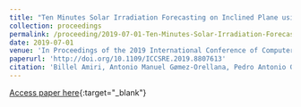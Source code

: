 ```yaml
---
title: "Ten Minutes Solar Irradiation Forecasting on Inclined Plane using Evolutionary Product Unit Neural Networks"
collection: proceedings
permalink: /proceeding/2019-07-01-Ten-Minutes-Solar-Irradiation-Forecasting-on-Inclined-Plane-using-Evolutionary-Product-Unit-Neural-N
date: 2019-07-01
venue: 'In Proceedings of the 2019 International Conference of Computer Science and Renewable Energies (ICCSRE)'
paperurl: 'http://doi.org/10.1109/ICCSRE.2019.8807613'
citation: 'Billel Amiri, Antonio Manuel Gømez-Orellana, Pedro Antonio Gutirrez, Rabah Diz, Csar Hervs-Martınez, Dahmani Kahina, &quot;Ten Minutes Solar Irradiation Forecasting on Inclined Plane using Evolutionary Product Unit Neural Networks.&quot; In Proceedings of the 2019 International Conference of Computer Science and Renewable Energies (ICCSRE), 2019, Agadir, Morocco.'
---
```

[Access paper here](http://doi.org/10.1109/ICCSRE.2019.8807613){:target="_blank"}
